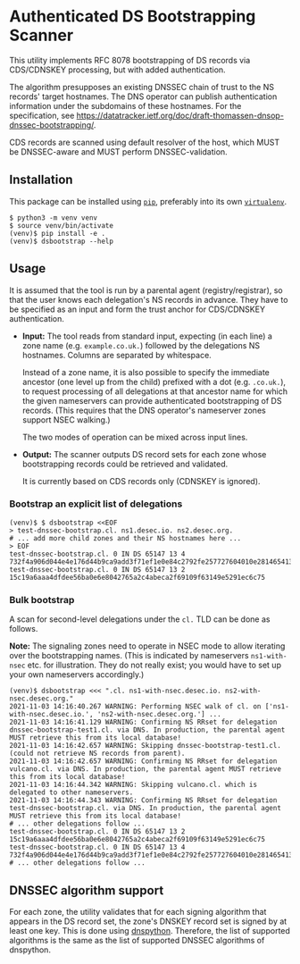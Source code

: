 # Authenticated DS Bootstrapping Scanner

This utility implements RFC 8078 bootstrapping of DS records via CDS/CDNSKEY
processing, but with added authentication.

The algorithm presupposes an existing DNSSEC chain of trust to the NS
records' target hostnames.
The DNS operator can publish authentication information under the subdomains
of these hostnames.
For the specification, see
https://datatracker.ietf.org/doc/draft-thomassen-dnsop-dnssec-bootstrapping/.

CDS records are scanned using default resolver of the host, which MUST be
DNSSEC-aware and MUST perform DNSSEC-validation.


## Installation

This package can be installed using [`pip`](https://pypi.org/project/pip/),
preferably into its own
[`virtualenv`](https://docs.python.org/3/tutorial/venv.html).

    $ python3 -m venv venv
    $ source venv/bin/activate
    (venv)$ pip install -e .
    (venv)$ dsbootstrap --help


## Usage

It is assumed that the tool is run by a parental agent (registry/registrar),
so that the user knows each delegation's NS records in advance.
They have to be specified as an input and form the trust anchor for
CDS/CDNSKEY authentication.

- **Input:**
  The tool reads from standard input, expecting (in each line) a zone name
  (e.g. `example.co.uk.`) followed by the delegations NS hostnames.
  Columns are separated by whitespace.

  Instead of a zone name, it is also possible to specify the immediate
  ancestor (one level up from the child) prefixed with a dot (e.g. `.co.uk.`),
  to request processing of all delegations at that ancestor name for which the
  given nameservers can provide authenticated bootstrapping of DS records.
  (This requires that the DNS operator's nameserver zones support NSEC
  walking.)

  The two modes of operation can be mixed across input lines.

- **Output:** The scanner outputs DS record sets for each zone whose
  bootstrapping records could be retrieved and validated.

  It is currently based on CDS records only (CDNSKEY is ignored).

### Bootstrap an explicit list of delegations

    (venv)$ $ dsbootstrap <<EOF
    > test-dnssec-bootstrap.cl. ns1.desec.io. ns2.desec.org.
    # ... add more child zones and their NS hostnames here ...
    > EOF
    test-dnssec-bootstrap.cl. 0 IN DS 65147 13 4 732f4a906d044e4e176d44b9ca9add3f71ef1e0e84c2792fe257727604010e2814654133defab56fc2fa7258100ffd27
    test-dnssec-bootstrap.cl. 0 IN DS 65147 13 2 15c19a6aaa4dfdee56ba0e6e8042765a2c4abeca2f69109f63149e5291ec6c75

### Bulk bootstrap

A scan for second-level delegations under the `cl.` TLD can be done as follows.

**Note:** The signaling zones need to operate in NSEC mode to allow iterating
over the bootstrapping names. (This is indicated by nameservers `ns1-with-nsec`
etc. for illustration. They do not really exist; you would have to set up your
own nameservers accordingly.)

    (venv)$ dsbootstrap <<< ".cl. ns1-with-nsec.desec.io. ns2-with-nsec.desec.org."
    2021-11-03 14:16:40.267 WARNING: Performing NSEC walk of cl. on ['ns1-with-nsec.desec.io.', 'ns2-with-nsec.desec.org.'] ...
    2021-11-03 14:16:41.129 WARNING: Confirming NS RRset for delegation dnssec-bootstrap-test1.cl. via DNS. In production, the parental agent MUST retrieve this from its local database!
    2021-11-03 14:16:42.657 WARNING: Skipping dnssec-bootstrap-test1.cl. (could not retrieve NS records from parent).
    2021-11-03 14:16:42.657 WARNING: Confirming NS RRset for delegation vulcano.cl. via DNS. In production, the parental agent MUST retrieve this from its local database!
    2021-11-03 14:16:44.342 WARNING: Skipping vulcano.cl. which is delegated to other nameservers.
    2021-11-03 14:16:44.343 WARNING: Confirming NS RRset for delegation test-dnssec-bootstrap.cl. via DNS. In production, the parental agent MUST retrieve this from its local database!
    # ... other delegations follow ...
    test-dnssec-bootstrap.cl. 0 IN DS 65147 13 2 15c19a6aaa4dfdee56ba0e6e8042765a2c4abeca2f69109f63149e5291ec6c75
    test-dnssec-bootstrap.cl. 0 IN DS 65147 13 4 732f4a906d044e4e176d44b9ca9add3f71ef1e0e84c2792fe257727604010e2814654133defab56fc2fa7258100ffd27
    # ... other delegations follow ...


## DNSSEC algorithm support

For each zone, the utility validates that for each signing algorithm that
appears in the DS record set, the zone's DNSKEY record set is signed by at
least one key.  This is done using [dnspython](https://www.dnspython.org/).
Therefore, the list of supported algorithms is the same as the list of
supported DNSSEC algorithms of dnspython.
